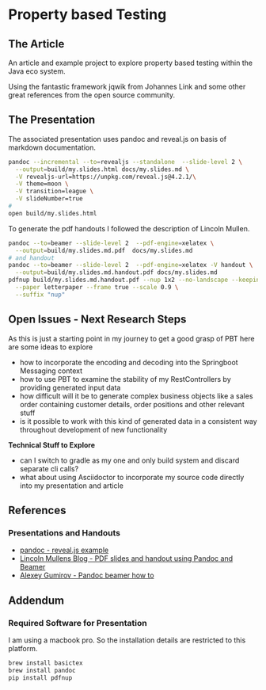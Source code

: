 # Property based Testing  

## The Article  

An article and example project to explore property based testing within the Java eco system.  

Using the fantastic framework jqwik from Johannes Link and some other great references from the open source community.  

## The Presentation  

The associated presentation uses pandoc and reveal.js on basis of markdown documentation.  

```bash
pandoc --incremental --to=revealjs --standalone  --slide-level 2 \
  --output=build/my.slides.html docs/my.slides.md \
  -V revealjs-url=https://unpkg.com/reveal.js@4.2.1/\
  -V theme=moon \
  -V transition=league \
  -V slideNumber=true
#
open build/my.slides.html
```

To generate the pdf handouts I followed the description of Lincoln Mullen.

```bash
pandoc --to=beamer --slide-level 2  --pdf-engine=xelatex \
  --output=build/my.slides.md.pdf  docs/my.slides.md 
# and handout
pandoc --to=beamer --slide-level 2  --pdf-engine=xelatex -V handout \
  --output=build/my.slides.md.handout.pdf docs/my.slides.md 
pdfnup build/my.slides.md.handout.pdf --nup 1x2 --no-landscape --keepinfo \
  --paper letterpaper --frame true --scale 0.9 \
  --suffix "nup"
```

## Open Issues - Next Research Steps  

As this is just a starting point in my journey to get a good grasp of PBT here are some ideas to explore  

* how to incorporate the encoding and decoding into the Springboot Messaging context
* how to use PBT to examine the stability of my RestControllers by providing generated input data
* how difficult will it be to generate complex business objects like a sales order containing customer details, order positions and other relevant stuff
* is it possible to work with this kind of generated data in a consistent way throughout development of new functionality

__Technical Stuff to Explore__  

* can I switch to gradle as my one and only build system and discard separate cli calls?  
* what about using Asciidoctor to incorporate my source code directly into my presentation and article

## References  

### Presentations and Handouts  

* [pandoc - reveal.js example](https://garrettgman.github.io/rmarkdown/revealjs_presentation_format.html)
* [Lincoln Mullens Blog - PDF slides and handout using Pandoc and Beamer](https://bl.ocks.org/lmullen/c3d4c7883f081ed8692a)
* [Alexey Gumirov - Pandoc beamer how to](https://github.com/alexeygumirov/pandoc-beamer-how-to)

## Addendum  

### Required Software for Presentation  

I am using a macbook pro. So the installation details are restricted to this platform.  

```bash
brew install basictex
brew install pandoc
pip install pdfnup
```

